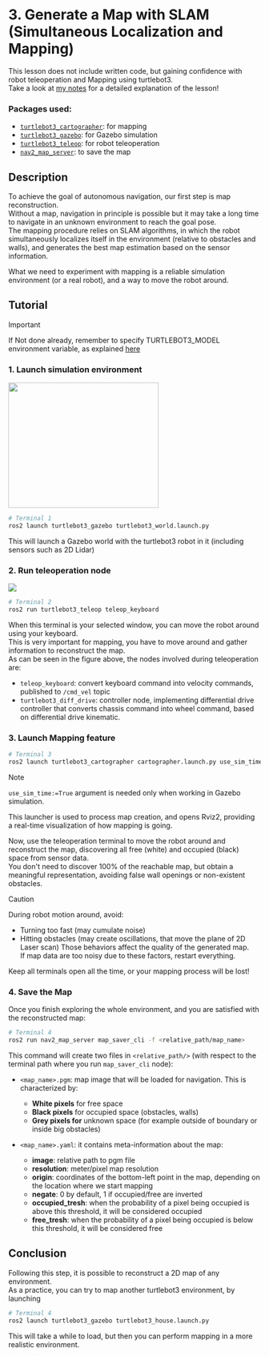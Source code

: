 # 3. Generate a Map with SLAM <br/> (Simultaneous Localization and Mapping) 

This lesson does not include written code, but gaining confidence with robot teleoperation and Mapping using turtlebot3.<br/>
Take a look at [my notes](https://github.com/AlePuglisi/navigation-learning/blob/main/nav2-course/3-mapping/Lesson3_Mapping.pdf) for a detailed explanation of the lesson!

### Packages used:
- [``turtlebot3_cartographer``](https://github.com/ROBOTIS-GIT/turtlebot3/tree/main/turtlebot3_cartographer): for mapping
- [``turtlebot3_gazebo``](https://github.com/ROBOTIS-GIT/turtlebot3_simulations/tree/main/turtlebot3_gazebo): for Gazebo simulation
- [``turtlebot3_teleop``](https://github.com/ROBOTIS-GIT/turtlebot3/tree/main/turtlebot3_teleop): for robot teleoperation
- [``nav2_map_server``](https://github.com/ros-navigation/navigation2/tree/main/nav2_map_server): to save the map

## Description 
To achieve the goal of autonomous navigation, our first step is map reconstruction.<br/>
Without a map, navigation in principle is possible but it may take a long time to navigate in an unknown environment to reach the goal pose.<br/>
The mapping procedure relies on SLAM algorithms, in which the robot simultaneously localizes itself in the environment (relative to obstacles and walls), and generates the best map estimation based on the sensor information.<br/>

What we need to experiment with mapping is a reliable simulation environment (or a real robot), and a way to move the robot around. 

## Tutorial 

> [!IMPORTANT]
> If Not done already, remember to specify TURTLEBOT3_MODEL environment variable, as explained [here](https://github.com/AlePuglisi/navigation-learning/tree/main/nav2-course#quick-export-before-turtlebot3-tutorials)

### 1. Launch simulation environment
<image width=300 height=250 src=https://github.com/user-attachments/assets/5721b386-5d3f-4796-8e00-e7a3e1720bf2>

```bash
# Terminal 1
ros2 launch turtlebot3_gazebo turtlebot3_world.launch.py
```
This will launch a Gazebo world with the turtlebot3 robot in it (including sensors such as 2D Lidar)  

### 2. Run teleoperation node
<image src=https://github.com/user-attachments/assets/ed9ef382-46cb-44e9-91ce-53e12f4e5953>

```bash
# Terminal 2
ros2 run turtlebot3_teleop teleop_keyboard 
```

When this terminal is your selected window, you can move the robot around using your keyboard.<br/>
This is very important for mapping, you have to move around and gather information to reconstruct the map.<br/>
As can be seen in the figure above, the nodes involved during teleoperation are:
- ``teleop_keyboard``: convert keyboard command into velocity commands, published to ``/cmd_vel`` topic
- ``turtlebot3_diff_drive``: controller node, implementing differential drive controller that converts chassis command into wheel command, based on differential drive kinematic.

### 3. Launch Mapping feature
```bash
# Terminal 3
ros2 launch turtlebot3_cartographer cartographer.launch.py use_sim_time:=True
```

> [!NOTE]
> ``use_sim_time:=True`` argument is needed only when working in Gazebo simulation.

This launcher is used to process map creation, and opens Rviz2, providing a real-time visualization of how mapping is going. <br/> 

Now, use the teleoperation terminal to move the robot around and reconstruct the map, discovering all free (white) and occupied (black) space from sensor data. <br/>
You don't need to discover 100% of the reachable map, but obtain a meaningful representation, avoiding false wall openings or non-existent obstacles.  

> [!CAUTION]
> During robot motion around, avoid:
> - Turning too fast  (may cumulate noise)
> - Hitting obstacles (may create oscillations, that move the plane of 2D Laser scan)
> Those behaviors affect the quality of the generated map.<br/>
> If map data are too noisy due to these factors, restart everything.

Keep all terminals open all the time, or your mapping process will be lost!

### 4. Save the Map

Once you finish exploring the whole environment, and you are satisfied with the reconstructed map:

```bash
# Terminal 4
ros2 run nav2_map_server map_saver_cli -f <relative_path/map_name> 
```

This command will create two files in ``<relative_path/>`` (with respect to the terminal path where you run ``map_saver_cli`` node):
- ``<map_name>.pgm``: map image that will be loaded for navigation. This is characterized by: <br/>
  - **White pixels** for free space <br/>
  - **Black pixels** for occupied space (obstacles, walls) <br/>
  - **Grey pixels for** unknown space (for example outside of boundary or inside big obstacles) <br/>
    
- ``<map_name>.yaml``: it contains meta-information about the map: <br/>
  - **image**: relative path to pgm file <br/>
  - **resolution**: meter/pixel map resolution <br/>
  - **origin**: coordinates of the bottom-left point in the map, depending on the location where we start 
      mapping <br/>
  - **negate**: 0 by default, 1 if occupied/free are inverted <br/>
  - **occupied_tresh**: when the probability of a pixel being occupied is above this threshold, it will             be considered occupied <br/>
  - **free_tresh**: when the probability of a pixel being occupied is below this threshold, it will                 be considered free <br/> 

## Conclusion
Following this step, it is possible to reconstruct a 2D map of any environment.<br/>
As a practice, you can try to map another turtlebot3 environment, by launching 
```bash
# Terminal 4
ros2 launch turtlebot3_gazebo turtlebot3_house.launch.py
```
This will take a while to load, but then you can perform mapping in a more realistic environment. 
